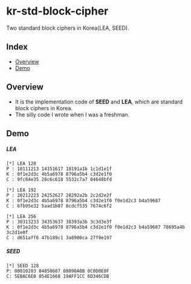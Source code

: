 # kr-std-block-cipher

Two standard block ciphers in Korea(LEA, SEED).

## Index
  - [Overview](#overview) 
  - [Demo](#Demo)
## Overview
- It is the implementation code of **SEED** and **LEA**, which are standard block ciphers in Korea.
- The silly code I wrote when I was a freshman.

## Demo

##### LEA

```
[*] LEA 128
P : 10111213 14151617 18191a1b 1c1d1e1f
K : 0f1e2d3c 4b5a6978 8796a5b4 c3d2e1f0
C : 9fc84e35 28c6c618 5532c7a7 04648bfd

[*] LEA 192
P : 20212223 24252627 28292a2b 2c2d2e2f
K : 0f1e2d3c 4b5a6978 8796a5b4 c3d2e1f0 f0e1d2c3 b4a59687
C : 6fb95e32 5aad1b87 8cdcf535 7674c6f2

[*] LEA 256
P : 30313233 34353637 38393a3b 3c3d3e3f
K : 0f1e2d3c 4b5a6978 8796a5b4 c3d2e1f0 f0e1d2c3 b4a59687 78695a4b 3c2d1e0f
C : d651aff6 47b189c1 3a8900ca 27f9e197
```

##### SEED

```
[*] SEED 128
P: 00010203 04050607 08090A0B 0C0D0E0F
C: 5EBAC6E0 054E1668 19AFF1CC 6D346CDB
```





